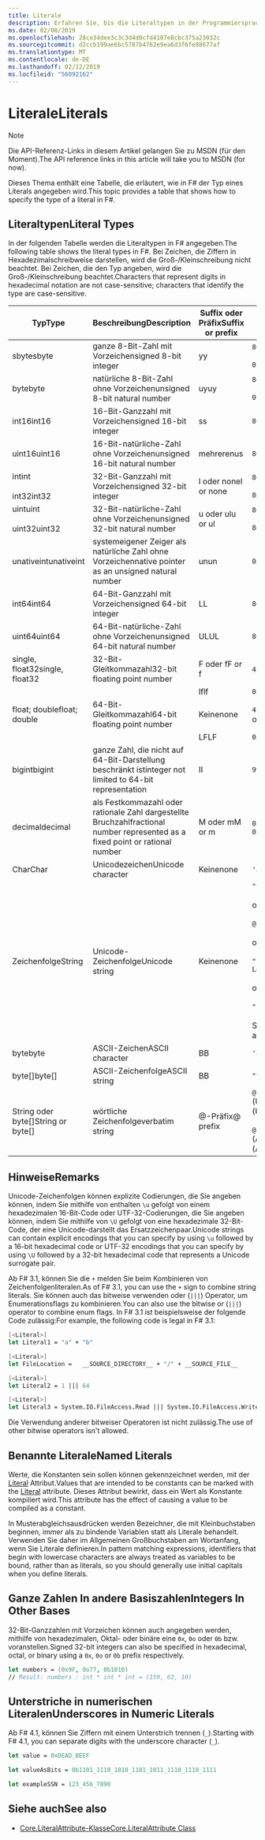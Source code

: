 ```yaml
---
title: Literale
description: Erfahren Sie, bis die Literaltypen in der Programmiersprache F#.
ms.date: 02/08/2019
ms.openlocfilehash: 28ce34dee3c3c3d4d0cfd4107e8cbc375a23032c
ms.sourcegitcommit: d2ccb199ae6bc5787b4762e9ea6d3f6fe88677af
ms.translationtype: MT
ms.contentlocale: de-DE
ms.lasthandoff: 02/12/2019
ms.locfileid: "56092162"
---
```

# <a name="literals"></a><span data-ttu-id="4502c-103">Literale</span><span class="sxs-lookup"><span data-stu-id="4502c-103">Literals</span></span>

> [!NOTE]
> <span data-ttu-id="4502c-104">Die API-Referenz-Links in diesem Artikel gelangen Sie zu MSDN (für den Moment).</span><span class="sxs-lookup"><span data-stu-id="4502c-104">The API reference links in this article will take you to MSDN (for now).</span></span>

<span data-ttu-id="4502c-105">Dieses Thema enthält eine Tabelle, die erläutert, wie in F# der Typ eines Literals angegeben wird.</span><span class="sxs-lookup"><span data-stu-id="4502c-105">This topic provides a table that shows how to specify the type of a literal in F#.</span></span>

## <a name="literal-types"></a><span data-ttu-id="4502c-106">Literaltypen</span><span class="sxs-lookup"><span data-stu-id="4502c-106">Literal Types</span></span>

<span data-ttu-id="4502c-107">In der folgenden Tabelle werden die Literaltypen in F# angegeben.</span><span class="sxs-lookup"><span data-stu-id="4502c-107">The following table shows the literal types in F#.</span></span> <span data-ttu-id="4502c-108">Bei Zeichen, die Ziffern in Hexadezimalschreibweise darstellen, wird die Groß-/Kleinschreibung nicht beachtet. Bei Zeichen, die den Typ angeben, wird die Groß-/Kleinschreibung beachtet.</span><span class="sxs-lookup"><span data-stu-id="4502c-108">Characters that represent digits in hexadecimal notation are not case-sensitive; characters that identify the type are case-sensitive.</span></span>

|<span data-ttu-id="4502c-109">Typ</span><span class="sxs-lookup"><span data-stu-id="4502c-109">Type</span></span>|<span data-ttu-id="4502c-110">Beschreibung</span><span class="sxs-lookup"><span data-stu-id="4502c-110">Description</span></span>|<span data-ttu-id="4502c-111">Suffix oder Präfix</span><span class="sxs-lookup"><span data-stu-id="4502c-111">Suffix or prefix</span></span>|<span data-ttu-id="4502c-112">Beispiele</span><span class="sxs-lookup"><span data-stu-id="4502c-112">Examples</span></span>|
|----|-----------|----------------|--------|
|<span data-ttu-id="4502c-113">sbyte</span><span class="sxs-lookup"><span data-stu-id="4502c-113">sbyte</span></span>|<span data-ttu-id="4502c-114">ganze 8-Bit-Zahl mit Vorzeichen</span><span class="sxs-lookup"><span data-stu-id="4502c-114">signed 8-bit integer</span></span>|<span data-ttu-id="4502c-115">y</span><span class="sxs-lookup"><span data-stu-id="4502c-115">y</span></span>|`86y`<br /><br />`0b00000101y`|
|<span data-ttu-id="4502c-116">byte</span><span class="sxs-lookup"><span data-stu-id="4502c-116">byte</span></span>|<span data-ttu-id="4502c-117">natürliche 8-Bit-Zahl ohne Vorzeichen</span><span class="sxs-lookup"><span data-stu-id="4502c-117">unsigned 8-bit natural number</span></span>|<span data-ttu-id="4502c-118">uy</span><span class="sxs-lookup"><span data-stu-id="4502c-118">uy</span></span>|`86uy`<br /><br />`0b00000101uy`|
|<span data-ttu-id="4502c-119">int16</span><span class="sxs-lookup"><span data-stu-id="4502c-119">int16</span></span>|<span data-ttu-id="4502c-120">16-Bit-Ganzzahl mit Vorzeichen</span><span class="sxs-lookup"><span data-stu-id="4502c-120">signed 16-bit integer</span></span>|<span data-ttu-id="4502c-121">s</span><span class="sxs-lookup"><span data-stu-id="4502c-121">s</span></span>|`86s`|
|<span data-ttu-id="4502c-122">uint16</span><span class="sxs-lookup"><span data-stu-id="4502c-122">uint16</span></span>|<span data-ttu-id="4502c-123">16-Bit-natürliche-Zahl ohne Vorzeichen</span><span class="sxs-lookup"><span data-stu-id="4502c-123">unsigned 16-bit natural number</span></span>|<span data-ttu-id="4502c-124">mehreren</span><span class="sxs-lookup"><span data-stu-id="4502c-124">us</span></span>|`86us`|
|<span data-ttu-id="4502c-125">int</span><span class="sxs-lookup"><span data-stu-id="4502c-125">int</span></span><br /><br /><span data-ttu-id="4502c-126">int32</span><span class="sxs-lookup"><span data-stu-id="4502c-126">int32</span></span>|<span data-ttu-id="4502c-127">32-Bit-Ganzzahl mit Vorzeichen</span><span class="sxs-lookup"><span data-stu-id="4502c-127">signed 32-bit integer</span></span>|<span data-ttu-id="4502c-128">l oder none</span><span class="sxs-lookup"><span data-stu-id="4502c-128">l or none</span></span>|`86`<br /><br />`86l`|
|<span data-ttu-id="4502c-129">uint</span><span class="sxs-lookup"><span data-stu-id="4502c-129">uint</span></span><br /><br /><span data-ttu-id="4502c-130">uint32</span><span class="sxs-lookup"><span data-stu-id="4502c-130">uint32</span></span>|<span data-ttu-id="4502c-131">32-Bit-natürliche-Zahl ohne Vorzeichen</span><span class="sxs-lookup"><span data-stu-id="4502c-131">unsigned 32-bit natural number</span></span>|<span data-ttu-id="4502c-132">u oder ul</span><span class="sxs-lookup"><span data-stu-id="4502c-132">u or ul</span></span>|`86u`<br /><br />`86ul`|
|<span data-ttu-id="4502c-133">unativeint</span><span class="sxs-lookup"><span data-stu-id="4502c-133">unativeint</span></span>|<span data-ttu-id="4502c-134">systemeigener Zeiger als natürliche Zahl ohne Vorzeichen</span><span class="sxs-lookup"><span data-stu-id="4502c-134">native pointer as an unsigned natural number</span></span>|<span data-ttu-id="4502c-135">un</span><span class="sxs-lookup"><span data-stu-id="4502c-135">un</span></span>|`0x00002D3Fun`|
|<span data-ttu-id="4502c-136">int64</span><span class="sxs-lookup"><span data-stu-id="4502c-136">int64</span></span>|<span data-ttu-id="4502c-137">64-Bit-Ganzzahl mit Vorzeichen</span><span class="sxs-lookup"><span data-stu-id="4502c-137">signed 64-bit integer</span></span>|<span data-ttu-id="4502c-138">L</span><span class="sxs-lookup"><span data-stu-id="4502c-138">L</span></span>|`86L`|
|<span data-ttu-id="4502c-139">uint64</span><span class="sxs-lookup"><span data-stu-id="4502c-139">uint64</span></span>|<span data-ttu-id="4502c-140">64-Bit-natürliche-Zahl ohne Vorzeichen</span><span class="sxs-lookup"><span data-stu-id="4502c-140">unsigned 64-bit natural number</span></span>|<span data-ttu-id="4502c-141">UL</span><span class="sxs-lookup"><span data-stu-id="4502c-141">UL</span></span>|`86UL`|
|<span data-ttu-id="4502c-142">single, float32</span><span class="sxs-lookup"><span data-stu-id="4502c-142">single, float32</span></span>|<span data-ttu-id="4502c-143">32-Bit-Gleitkommazahl</span><span class="sxs-lookup"><span data-stu-id="4502c-143">32-bit floating point number</span></span>|<span data-ttu-id="4502c-144">F oder f</span><span class="sxs-lookup"><span data-stu-id="4502c-144">F or f</span></span>|<span data-ttu-id="4502c-145">`4.14F` oder `4.14f`</span><span class="sxs-lookup"><span data-stu-id="4502c-145">`4.14F` or `4.14f`</span></span>|
|||<span data-ttu-id="4502c-146">lf</span><span class="sxs-lookup"><span data-stu-id="4502c-146">lf</span></span>|`0x00000000lf`|
|<span data-ttu-id="4502c-147">float; double</span><span class="sxs-lookup"><span data-stu-id="4502c-147">float; double</span></span>|<span data-ttu-id="4502c-148">64-Bit-Gleitkommazahl</span><span class="sxs-lookup"><span data-stu-id="4502c-148">64-bit floating point number</span></span>|<span data-ttu-id="4502c-149">Keine</span><span class="sxs-lookup"><span data-stu-id="4502c-149">none</span></span>|<span data-ttu-id="4502c-150">`4.14`, `2.3E+32` oder `2.3e+32`</span><span class="sxs-lookup"><span data-stu-id="4502c-150">`4.14` or `2.3E+32` or `2.3e+32`</span></span>|
|||<span data-ttu-id="4502c-151">LF</span><span class="sxs-lookup"><span data-stu-id="4502c-151">LF</span></span>|`0x0000000000000000LF`|
|<span data-ttu-id="4502c-152">bigint</span><span class="sxs-lookup"><span data-stu-id="4502c-152">bigint</span></span>|<span data-ttu-id="4502c-153">ganze Zahl, die nicht auf 64-Bit-Darstellung beschränkt ist</span><span class="sxs-lookup"><span data-stu-id="4502c-153">integer not limited to 64-bit representation</span></span>|<span data-ttu-id="4502c-154">I</span><span class="sxs-lookup"><span data-stu-id="4502c-154">I</span></span>|`9999999999999999999999999999I`|
|<span data-ttu-id="4502c-155">decimal</span><span class="sxs-lookup"><span data-stu-id="4502c-155">decimal</span></span>|<span data-ttu-id="4502c-156">als Festkommazahl oder rationale Zahl dargestellte Bruchzahl</span><span class="sxs-lookup"><span data-stu-id="4502c-156">fractional number represented as a fixed point or rational number</span></span>|<span data-ttu-id="4502c-157">M oder m</span><span class="sxs-lookup"><span data-stu-id="4502c-157">M or m</span></span>|<span data-ttu-id="4502c-158">`0.7833M` oder `0.7833m`</span><span class="sxs-lookup"><span data-stu-id="4502c-158">`0.7833M` or `0.7833m`</span></span>|
|<span data-ttu-id="4502c-159">Char</span><span class="sxs-lookup"><span data-stu-id="4502c-159">Char</span></span>|<span data-ttu-id="4502c-160">Unicodezeichen</span><span class="sxs-lookup"><span data-stu-id="4502c-160">Unicode character</span></span>|<span data-ttu-id="4502c-161">Keine</span><span class="sxs-lookup"><span data-stu-id="4502c-161">none</span></span>|`'a'`|
|<span data-ttu-id="4502c-162">Zeichenfolge</span><span class="sxs-lookup"><span data-stu-id="4502c-162">String</span></span>|<span data-ttu-id="4502c-163">Unicode-Zeichenfolge</span><span class="sxs-lookup"><span data-stu-id="4502c-163">Unicode string</span></span>|<span data-ttu-id="4502c-164">Keine</span><span class="sxs-lookup"><span data-stu-id="4502c-164">none</span></span>|`"text\n"`<br /><br /><span data-ttu-id="4502c-165">oder</span><span class="sxs-lookup"><span data-stu-id="4502c-165">or</span></span><br /><br />`@"c:\filename"`<br /><br /><span data-ttu-id="4502c-166">oder</span><span class="sxs-lookup"><span data-stu-id="4502c-166">or</span></span><br /><br />`"""<book title="Paradise Lost">"""`<br /><br /><span data-ttu-id="4502c-167">oder</span><span class="sxs-lookup"><span data-stu-id="4502c-167">or</span></span><br /><br />`"string1" + "string2"`<br /><br /><span data-ttu-id="4502c-168">Siehe auch [Zeichenfolgen](Strings.md).</span><span class="sxs-lookup"><span data-stu-id="4502c-168">See also [Strings](Strings.md).</span></span>|
|<span data-ttu-id="4502c-169">byte</span><span class="sxs-lookup"><span data-stu-id="4502c-169">byte</span></span>|<span data-ttu-id="4502c-170">ASCII-Zeichen</span><span class="sxs-lookup"><span data-stu-id="4502c-170">ASCII character</span></span>|<span data-ttu-id="4502c-171">B</span><span class="sxs-lookup"><span data-stu-id="4502c-171">B</span></span>|`'a'B`|
|<span data-ttu-id="4502c-172">byte[]</span><span class="sxs-lookup"><span data-stu-id="4502c-172">byte[]</span></span>|<span data-ttu-id="4502c-173">ASCII-Zeichenfolge</span><span class="sxs-lookup"><span data-stu-id="4502c-173">ASCII string</span></span>|<span data-ttu-id="4502c-174">B</span><span class="sxs-lookup"><span data-stu-id="4502c-174">B</span></span>|`"text"B`|
|<span data-ttu-id="4502c-175">String oder byte[]</span><span class="sxs-lookup"><span data-stu-id="4502c-175">String or byte[]</span></span>|<span data-ttu-id="4502c-176">wörtliche Zeichenfolge</span><span class="sxs-lookup"><span data-stu-id="4502c-176">verbatim string</span></span>|<span data-ttu-id="4502c-177">@-Präfix</span><span class="sxs-lookup"><span data-stu-id="4502c-177">@ prefix</span></span>|<span data-ttu-id="4502c-178">`@"\\server\share"` (Unicode)</span><span class="sxs-lookup"><span data-stu-id="4502c-178">`@"\\server\share"` (Unicode)</span></span><br /><br /><span data-ttu-id="4502c-179">`@"\\server\share"B` (ASCII)</span><span class="sxs-lookup"><span data-stu-id="4502c-179">`@"\\server\share"B` (ASCII)</span></span>|

## <a name="remarks"></a><span data-ttu-id="4502c-180">Hinweise</span><span class="sxs-lookup"><span data-stu-id="4502c-180">Remarks</span></span>

<span data-ttu-id="4502c-181">Unicode-Zeichenfolgen können explizite Codierungen, die Sie angeben können, indem Sie mithilfe von enthalten `\u` gefolgt von einem hexadezimalen 16-Bit-Code oder UTF-32-Codierungen, die Sie angeben können, indem Sie mithilfe von `\U` gefolgt von eine hexadezimale 32-Bit-Code, der eine Unicode-darstellt das Ersatzzeichenpaar.</span><span class="sxs-lookup"><span data-stu-id="4502c-181">Unicode strings can contain explicit encodings that you can specify by using `\u` followed by a 16-bit hexadecimal code or UTF-32 encodings that you can specify by using `\U` followed by a 32-bit hexadecimal code that represents a Unicode surrogate pair.</span></span>

<span data-ttu-id="4502c-182">Ab F# 3.1, können Sie die `+` melden Sie beim Kombinieren von Zeichenfolgenliteralen.</span><span class="sxs-lookup"><span data-stu-id="4502c-182">As of F# 3.1, you can use the `+` sign to combine string literals.</span></span> <span data-ttu-id="4502c-183">Sie können auch das bitweise verwenden oder (`|||`) Operator, um Enumerationsflags zu kombinieren.</span><span class="sxs-lookup"><span data-stu-id="4502c-183">You can also use the bitwise or (`|||`) operator to combine enum flags.</span></span> <span data-ttu-id="4502c-184">In F# 3.1 ist beispielsweise der folgende Code zulässig:</span><span class="sxs-lookup"><span data-stu-id="4502c-184">For example, the following code is legal in F# 3.1:</span></span>

```fsharp
[<Literal>]
let Literal1 = "a" + "b"

[<Literal>]
let FileLocation =   __SOURCE_DIRECTORY__ + "/" + __SOURCE_FILE__

[<Literal>]
let Literal2 = 1 ||| 64

[<Literal>]
let Literal3 = System.IO.FileAccess.Read ||| System.IO.FileAccess.Write
```

<span data-ttu-id="4502c-185">Die Verwendung anderer bitweiser Operatoren ist nicht zulässig.</span><span class="sxs-lookup"><span data-stu-id="4502c-185">The use of other bitwise operators isn't allowed.</span></span>

## <a name="named-literals"></a><span data-ttu-id="4502c-186">Benannte Literale</span><span class="sxs-lookup"><span data-stu-id="4502c-186">Named Literals</span></span>

<span data-ttu-id="4502c-187">Werte, die Konstanten sein sollen können gekennzeichnet werden, mit der [Literal](https://msdn.microsoft.com/library/465f36ce-d146-41c0-b425-679c509cd285) Attribut.</span><span class="sxs-lookup"><span data-stu-id="4502c-187">Values that are intended to be constants can be marked with the [Literal](https://msdn.microsoft.com/library/465f36ce-d146-41c0-b425-679c509cd285) attribute.</span></span> <span data-ttu-id="4502c-188">Dieses Attribut bewirkt, dass ein Wert als Konstante kompiliert wird.</span><span class="sxs-lookup"><span data-stu-id="4502c-188">This attribute has the effect of causing a value to be compiled as a constant.</span></span>

<span data-ttu-id="4502c-189">In Musterabgleichsausdrücken werden Bezeichner, die mit Kleinbuchstaben beginnen, immer als zu bindende Variablen statt als Literale behandelt. Verwenden Sie daher im Allgemeinen Großbuchstaben am Wortanfang, wenn Sie Literale definieren.</span><span class="sxs-lookup"><span data-stu-id="4502c-189">In pattern matching expressions, identifiers that begin with lowercase characters are always treated as variables to be bound, rather than as literals, so you should generally use initial capitals when you define literals.</span></span>

## <a name="integers-in-other-bases"></a><span data-ttu-id="4502c-190">Ganze Zahlen In andere Basiszahlen</span><span class="sxs-lookup"><span data-stu-id="4502c-190">Integers In Other Bases</span></span>

<span data-ttu-id="4502c-191">32-Bit-Ganzzahlen mit Vorzeichen können auch angegeben werden, mithilfe von hexadezimalen, Oktal- oder binäre eine `0x`, `0o` oder `0b` bzw. voranstellen.</span><span class="sxs-lookup"><span data-stu-id="4502c-191">Signed 32-bit integers can also be specified in hexadecimal, octal, or binary using a `0x`, `0o` or `0b` prefix respectively.</span></span>

```fsharp
let numbers = (0x9F, 0o77, 0b1010)
// Result: numbers : int * int * int = (159, 63, 10)
```

## <a name="underscores-in-numeric-literals"></a><span data-ttu-id="4502c-192">Unterstriche in numerischen Literalen</span><span class="sxs-lookup"><span data-stu-id="4502c-192">Underscores in Numeric Literals</span></span>

<span data-ttu-id="4502c-193">Ab F# 4.1, können Sie Ziffern mit einem Unterstrich trennen (`_`).</span><span class="sxs-lookup"><span data-stu-id="4502c-193">Starting with F# 4.1, you can separate digits with the underscore character (`_`).</span></span>

```fsharp
let value = 0xDEAD_BEEF

let valueAsBits = 0b1101_1110_1010_1101_1011_1110_1110_1111

let exampleSSN = 123_456_7890
```

## <a name="see-also"></a><span data-ttu-id="4502c-194">Siehe auch</span><span class="sxs-lookup"><span data-stu-id="4502c-194">See also</span></span>

- [<span data-ttu-id="4502c-195">Core.LiteralAttribute-Klasse</span><span class="sxs-lookup"><span data-stu-id="4502c-195">Core.LiteralAttribute Class</span></span>](https://msdn.microsoft.com/visualfsharpdocs/conceptual/core.literalattribute-class-%5bfsharp%5d)
